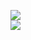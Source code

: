 [![](https://img.shields.io/badge/Made%20With-Github%20Spray-lightgrey.svg?style=for-the-badge&logo=github)](https://github.com/Annihil/github-spray#6817)  
[![](https://i.imgur.com/2DrTn0Z.gif)](https://github.com/Annihil/github-spray)